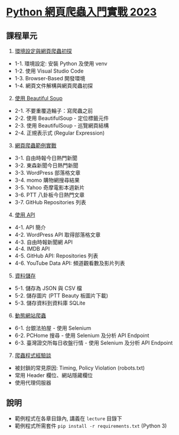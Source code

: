 # [Python 網頁爬蟲入門實戰 2023](https://compthinking.dev/courses/py-web-scraping)
## 課程單元

1. [環境設定與網頁爬蟲初探](lecture/ch1.md)
* 1-1. 環境設定: 安裝 Python 及使用 venv
* 1-2. 使用 Visual Studio Code
* 1-3. Browser-Based 開發環境
* 1-4. 網頁文件解構與網頁爬蟲初探

2. [使用 Beautiful Soup](lecture/ch2.md)
* 2-1. 不要重覆造輪子：寫爬蟲之前
* 2-2. 使用 BeautifulSoup - 定位標籤元件
* 2-3. 使用 BeautifulSoup - 巡覽網頁結構
* 2-4. 正規表示式 (Regular Expression)

3. [網頁爬蟲範例實戰](lecture/ch3.md)
* 3-1. 自由時報今日熱門新聞
* 3-2. 東森新聞今日熱門新聞
* 3-3. WordPress 部落格文章
* 3-4. momo 購物網搜尋結果
* 3-5. Yahoo 奇摩電影本週新片
* 3-6. PTT 八卦板今日熱門文章
* 3-7. GitHub Repositories 列表

4. [使用 API](lecture/ch4.md)
* 4-1. API 簡介
* 4-2. WordPress API 取得部落格文章
* 4-3. 自由時報新聞網 API
* 4-4. IMDB API
* 4-5. GitHub API: Repositories 列表
* 4-6. YouTube Data API: 頻道觀看數及影片列表

5. [資料儲存](lecture/ch5.md)
* 5-1. 儲存為 JSON 與 CSV 檔
* 5-2. 儲存圖片 (PTT Beauty 板圖片下載)
* 5-3. 儲存資料到資料庫 SQLite

6. [動態網站爬蟲](lecture/ch6.md)
* 6-1. 台銀法拍屋 - 使用 Selenium
* 6-2. PCHome 搜尋 - 使用 Selenium 及分析 API Endpoint
* 6-3. 臺灣證交所每日收盤行情 - 使用 Selenium 及分析 API Endpoint

7. [爬蟲程式經驗談](lecture/ch7.md)
* 被封鎖的常見原因: Timing, Policy Violation (robots.txt)
* 常用 Header 欄位、網站隱藏欄位
* 使用代理伺服器

## 說明
* 範例程式在各章目錄內, 講義在 `lecture` 目錄下
* 範例程式所需套件 `pip install -r requirements.txt` (Python 3)
